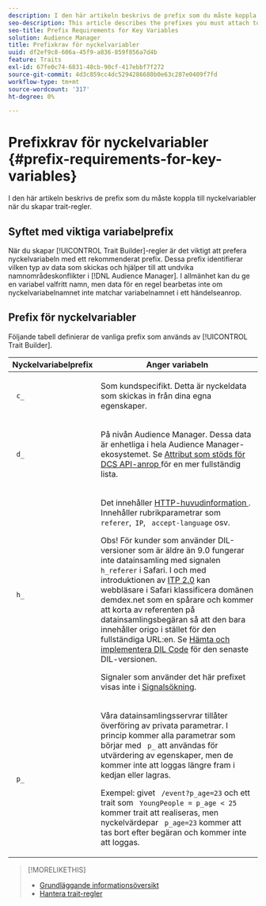 ```yaml
---
description: I den här artikeln beskrivs de prefix som du måste koppla till nyckelvariabler när du skapar trait-regler.
seo-description: This article describes the prefixes you must attach to key variables when creating trait rules.
seo-title: Prefix Requirements for Key Variables
solution: Audience Manager
title: Prefixkrav för nyckelvariabler
uuid: df2ef9c8-606a-45f9-a836-859f856a7d4b
feature: Traits
exl-id: 67fe0c74-6831-48cb-90cf-417ebbf7f272
source-git-commit: 4d3c859cc4dc5294286680b0e63c287e0409f7fd
workflow-type: tm+mt
source-wordcount: '317'
ht-degree: 0%

---
```


# Prefixkrav för nyckelvariabler {#prefix-requirements-for-key-variables}

I den här artikeln beskrivs de prefix som du måste koppla till nyckelvariabler när du skapar trait-regler.

<!-- r_tb_variable_prefixes.xml -->

## Syftet med viktiga variabelprefix

När du skapar [!UICONTROL Trait Builder]-regler är det viktigt att prefera nyckelvariabeln med ett rekommenderat prefix. Dessa prefix identifierar vilken typ av data som skickas och hjälper till att undvika namnområdeskonflikter i [!DNL Audience Manager]. I allmänhet kan du ge en variabel valfritt namn, men data för en regel bearbetas inte om nyckelvariabelnamnet inte matchar variabelnamnet i ett händelseanrop.

## Prefix för nyckelvariabler

Följande tabell definierar de vanliga prefix som används av [!UICONTROL Trait Builder].

<table id="table_CFEFA1DBDF904736B6EA2640B7AD26E5"> 
 <thead> 
  <tr> 
   <th colname="col1" class="entry"> Nyckelvariabelprefix </th> 
   <th colname="col2" class="entry"> Anger variabeln </th> 
  </tr>
 </thead>
 <tbody> 
  <tr> 
   <td colname="col1"><code> c_</code> </td> 
   <td colname="col2"> <p>Som kundspecifikt. Detta är nyckeldata som skickas in från dina egna egenskaper. </p> </td> 
  </tr> 
  <tr> 
   <td colname="col1"><code> d_</code> </td> 
   <td colname="col2"> <p>På nivån <span class="keyword"> Audience Manager</span>. Dessa data är enhetliga i hela <span class="keyword"> Audience Manager</span>-ekosystemet. Se <a href="../../api/dcs-intro/dcs-api-reference/dcs-keys.md"> Attribut som stöds för DCS API-anrop </a> för en mer fullständig lista.</p> </td> 
  </tr>
  <tr> 
   <td colname="col1"><code> h_</code> </td> 
   <td colname="col2"> <p>Det innehåller <a href="https://en.wikipedia.org/wiki/List_of_HTTP_header_fields" scope="external" format="html"> HTTP-huvudinformation </a>. Innehåller rubrikparametrar som <code> referer</code>,<code> IP</code>, <code> accept-language</code> osv. </p> <p> <p>Obs! För kunder som använder DIL-versioner som är äldre än 9.0 fungerar inte datainsamling med signalen <code> h_referer</code> i Safari. I och med introduktionen av <a href="https://webkit.org/blog/8311/intelligent-tracking-prevention-2-0/" format="https" scope="external"> ITP 2.0</a> kan webbläsare i Safari klassificera domänen demdex.net som en spårare och kommer att korta av referenten på datainsamlingsbegäran så att den bara innehåller origo i stället för den fullständiga URL:en. Se <a href="../../dil/dil-overview.md#get-implement-dil-code">Hämta och implementera DIL Code</a> för den senaste DIL-versionen.<p>Signaler som använder det här prefixet visas inte i <a href="../data-explorer/data-explorer-signals-search/data-explorer-signals-search.md">Signalsökning</a>.</p></p> </p> </td> 
  </tr> 
  <tr> 
   <td colname="col1"><code> p_</code> </td> 
   <td colname="col2"> <p>Våra <span class="wintitle"> datainsamlingsservrar </span> tillåter överföring av privata parametrar. I princip kommer alla parametrar som börjar med <code> p_</code> att användas för utvärdering av egenskaper, men de kommer inte att loggas längre fram i kedjan eller lagras. </p> <p>Exempel: givet <code> /event?p_age=23</code> och ett trait som <code> YoungPeople = p_age &lt; 25</code> kommer trait att realiseras, men nyckelvärdepar <code> p_age=23</code> kommer att tas bort efter begäran och kommer inte att loggas. </p> </td> 
  </tr> 
 </tbody> 
</table>

>[!MORELIKETHIS]
>
>* [Grundläggande informationsöversikt](../../features/traits/create-onboarded-rule-based-traits.md)
>* [Hantera trait-regler](../../features/traits/manage-trait-rules.md#managing-trait-rules)
